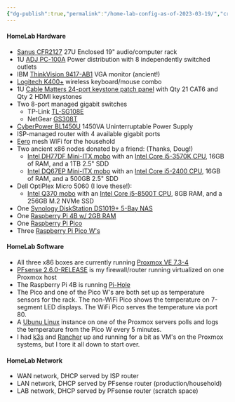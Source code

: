 ```yaml
---
{"dg-publish":true,"permalink":"/home-lab-config-as-of-2023-03-19/","created":"2023-04-06T16:14:33.400-04:00","updated":"2023-04-06T17:20:52.594-04:00"}
---
```


#### HomeLab Hardware

- [Sanus CFR2127](https://www.sanus.com/en_um/products/racks/cfr2127/) 27U Enclosed 19" audio/computer rack
- 1U [ADJ PC-100A](https://www.adj.com/pc-100a) Power distribution with 8 independently switched outlets
- IBM [ThinkVision 9417-AB1](http://www.ascendtech.us/ibm-thinkvision-l171-17-lcd-monitor_i_mnibmtvl150lcd3.aspx) VGA monitor (ancient!)
- [Logitech K400+](https://www.logitech.com/en-us/products/keyboards/k400-plus-touchpad-keyboard.920-007119.html) wireless keyboard/mouse combo
- 1U [Cable Matters 24-port keystone patch panel](https://www.cablematters.com/pc-386-162-rack-or-wall-mount-24-port-cat6-cat-6-keystone-patch-panel.aspx) with Qty 21 CAT6 and Qty 2 HDMI keystones
- Two 8-port managed gigabit switches
	- TP-Link [TL-SG108E](https://www.tp-link.com/us/business-networking/easy-smart-switch/tl-sg108e/)
	- NetGear [GS308T](https://www.netgear.com/support/product/gs308t)
- [CyberPower BL1450U](https://www.cyberpowersystems.com/product/ups/battery-backup/bl1450u/) 1450VA Uninterruptable Power Supply
- ISP-managed router with 4 available gigabit ports
- [Eero](https://eero.com) mesh WiFi for the household
- Two ancient x86 nodes donated by a friend: (Thanks, Doug!)
	- [Intel DH77DF Mini-ITX mobo](https://www.intel.com/content/www/us/en/products/sku/59503/intel-desktop-board-dh77df/specifications.html) with an [Intel Core i5-3570K CPU](https://www.intel.com/content/www/us/en/products/sku/65520/intel-core-i53570k-processor-6m-cache-up-to-3-80-ghz/specifications.html), 16GB of RAM, and a 1TB 2.5" SDD
	- [Intel DQ67EP Mini-ITX mobo](https://www.intel.com/content/www/us/en/products/sku/51998/intel-desktop-board-dq67ep/specifications.html) with an [Intel Core i5-2400 CPU]([https://www.intel.com/content/www/us/en/products/sku/52207/intel-core-i52400-processor-6m-cache-up-to-3-40-ghz/specifications.html](https://www.intel.com/content/www/us/en/products/sku/52207/intel-core-i52400-processor-6m-cache-up-to-3-40-ghz/specifications.html)), 16GB of RAM, and a 500GB 2.5" SDD
- Dell OptiPlex Micro 5060 (I love these!):
	- [Intel Q370 mobo](https://ark.intel.com/content/www/us/en/ark/products/133282/intel-q370-chipset.html) with an [Intel Core i5-8500T CPU](https://ark.intel.com/content/www/us/en/ark/products/129941/intel-core-i58500t-processor-9m-cache-up-to-3-50-ghz.html), 8GB RAM, and a 256GB M.2 NVMe SSD
- One [Synology DiskStation DS1019+ 5-Bay NAS](https://global.download.synology.com/download/Document/Hardware/DataSheet/DiskStation/19-year/DS1019+/enu/Synology_DS1019_Plus_Data_Sheet_enu.pdf)
- One [Raspberry Pi 4B w/ 2GB RAM](https://www.raspberrypi.com/products/raspberry-pi-4-model-b/)
- One [Raspberry Pi Pico](https://www.raspberrypi.com/products/raspberry-pi-pico/)
- Three [Raspberry Pi Pico W's](https://www.raspberrypi.com/documentation/microcontrollers/raspberry-pi-pico.html)

#### HomeLab Software

- All three x86 boxes are currently running [Proxmox VE 7.3-4](https://www.proxmox.com/en/proxmox-ve)
- [PFsense 2.6.0-RELEASE](https://www.pfsense.org) is my firewall/router running virtualized on one Proxmox host
- The Raspberry Pi 4B is running [Pi-Hole](https://pi-hole.net)
- The Pico and one of the Pico W's are both set up as temperature sensors for the rack.  The non-WiFi Pico shows the temperature on 7-segment LED displays.  The WiFi Pico serves the temperature via port 80.
- A [Ubunu Linux](https://ubuntu.com) instance on one of the Proxmox servers polls and logs the temperature from the Pico W every 5 minutes.
- I had [k3s](https://k3s.io) and [Rancher](https://www.rancher.com) up and running for a bit as VM's on the Proxmox systems, but I tore it all down to start over.

#### HomeLab Network
- WAN network, DHCP served by ISP router
- LAN network, DHCP served by PFsense router (production/household)
- LAB network, DHCP served by PFsense router (scratch space)
